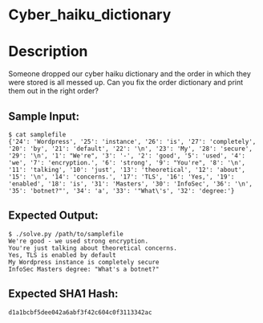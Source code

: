# Cyber_haiku_dictionary

# Description

<p>Someone dropped our cyber haiku dictionary and the order in which they were stored is all messed up. Can you fix the order dictionary and print them out in the right order?</p>

## Sample Input:

```
$ cat samplefile
{'24': 'Wordpress', '25': 'instance', '26': 'is', '27': 'completely', '20': 'by', '21': 'default', '22': '\n', '23': 'My', '28': 'secure', '29': '\n', '1': "We're", '3': '-', '2': 'good', '5': 'used', '4': 'we', '7': 'encryption.', '6': 'strong', '9': "You're", '8': '\n', '11': 'talking', '10': 'just', '13': 'theoretical', '12': 'about', '15': '\n', '14': 'concerns.', '17': 'TLS', '16': 'Yes,', '19': 'enabled', '18': 'is', '31': 'Masters', '30': 'InfoSec', '36': '\n', '35': 'botnet?"', '34': 'a', '33': '"What\'s', '32': 'degree:'}
```
## Expected Output:

```
$ ./solve.py /path/to/samplefile
We're good - we used strong encryption.
You're just talking about theoretical concerns.
Yes, TLS is enabled by default
My Wordpress instance is completely secure
InfoSec Masters degree: "What's a botnet?"
```
## Expected SHA1 Hash:

```
d1a1bcbf5dee042a6abf3f42c604c0f3113342ac
```
